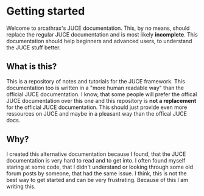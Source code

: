 # Getting started
Welcome to arcathrax's JUCE documentation. This, by no means, should replace the regular JUCE documentation and is most likely **incomplete**. This documentation should help beginners and advanced users, to understand the JUCE stuff better.

## What is this?
This is a repository of notes and tutorials for the JUCE framework. This documentation too is written in a "more human readable way" than the official JUCE documentation. I know, that some people will prefer the offical JUCE documentation over this one and this repository is **not a replacement** for the official JUCE documentation. This should just provide even more ressources on JUCE and maybe in a pleasant way than the offical JUCE docs.

## Why?
I created this alternative documentation because I found, that the JUCE documentation is very hard to read and to get into. I often found myself staring at some code, that I didn't understand or looking through some old forum posts by someone, that had the same issue. I think, this is not the best way to get started and can be very frustrating. Because of this I am writing this.